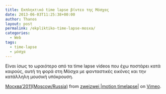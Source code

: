 ```yaml
---
title: Εκπληκτικό time lapse βίντεο της Μόσχας
date: 2013-06-03T11:25:38+00:00
author: Thanos
layout: post
permalink: /ekpliktiko-time-lapse-mosxa/
categories:
  - Web
tags:
  - time-lapse
  - μόσχα
---
```

Είναι ίσως το ωραιότερο από τα time lapse videos που έχω ποστάρει κατά καιρούς, αυτή τη φορά στη Μόσχα με φανταστικές εικόνες και την κατάλληλη μουσική υπόκρουση.  


[Москва&#8217;2011(Moscow/Russia)](http://vimeo.com/34134308) from [zweizwei |motion timelapse|](http://vimeo.com/zweizwei) on [Vimeo](http://vimeo.com).